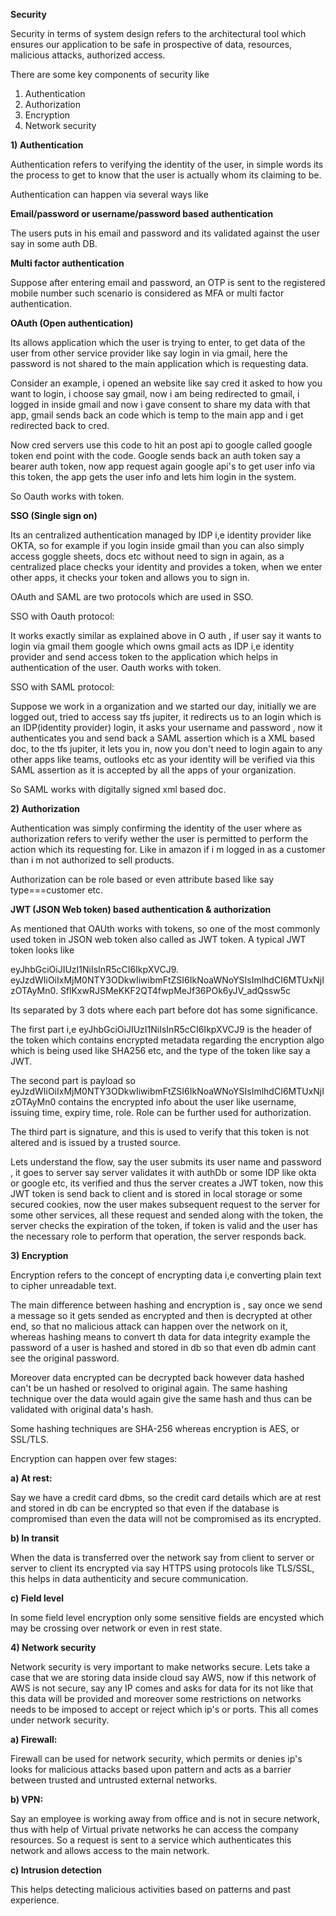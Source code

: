 **Security**

Security in terms of system design refers to the architectural tool which ensures our application to be safe
in prospective of data, resources, malicious attacks, authorized access.

There are some key components of security like

1) Authentication
2) Authorization
3) Encryption
4) Network security


**1) Authentication**

Authentication refers to verifying the identity of the user, in simple words its the process to get to know
that the user is actually whom its claiming to be.

Authentication can happen via several ways like

**Email/password or username/password based authentication**

The users puts in his email and password and its validated against the user say in some auth DB.

**Multi factor authentication**

Suppose after entering email and password, an OTP is sent to the registered mobile
number such scenario is considered as MFA or multi factor authentication.

**OAuth (Open authentication)**

Its allows application which the user is trying to enter, to get data of the user
from other service provider like say login in via gmail, here the password is not shared to the main application 
which is requesting data.

Consider an example, i opened an website like say cred it asked to how you want to login, i choose say gmail, now i am being redirected to gmail, i logged in inside gmail and now i gave consent to share my data with that app, gmail sends back an code
which is temp to the main app and i get redirected back to cred.

Now cred servers use this code to hit an post api to google called google token end point with the code.
Google sends back an auth token say a bearer auth token, now app request again google api's to get user info
via this token, the app gets the user info and lets him login in the system.

So Oauth works with token.

**SSO (Single sign on)**

Its an centralized authentication managed by IDP i,e identity provider like OKTA, so for example if you login inside gmail than you can
also simply access goggle sheets, docs etc without need to sign in again, as a centralized place checks your
identity and provides a token, when we enter other apps, it checks your token and allows you to sign in.

OAuth and SAML are two protocols which are used in SSO.


SSO with Oauth protocol:

It works exactly similar as explained above in O auth , if user say it wants to login via gmail them google which owns 
gmail acts as IDP i,e identity provider and send access token to the application which helps in authentication of the user.
Oauth works with token.


SSO with SAML protocol:

Suppose we work in a organization and we started our day, initially we are logged out, tried to access say tfs jupiter, 
it redirects us to an login which is an IDP(identity provider) login, it asks your username and password , now it authenticates 
you and send back a SAML assertion which is a XML based doc, to the tfs jupiter, it lets you in, now you don't need to
login again to any other apps like teams, outlooks etc as your identity will be verified via this SAML assertion as it is 
accepted by all the apps of your organization.  

So SAML works with digitally signed xml based doc.

**2) Authorization**

Authentication was simply confirming the identity of the user where as authorization refers to verify wether the user
is permitted to perform the action which its requesting for. Like in amazon if i m logged in as a customer than i m not
authorized to sell products.

Authorization can be role based or even attribute based like say type===customer etc.


**JWT (JSON Web token) based authentication & authorization**

As mentioned that OAUth works with tokens, so one of the most commonly used token in JSON web token also called as JWT token.
A typical JWT token looks like

eyJhbGciOiJIUzI1NiIsInR5cCI6IkpXVCJ9. 
eyJzdWIiOiIxMjM0NTY3ODkwIiwibmFtZSI6IkNoaWNoYSIsImlhdCI6MTUxNjIzOTAyMn0. 
SflKxwRJSMeKKF2QT4fwpMeJf36POk6yJV_adQssw5c

Its separated by 3 dots where each part before dot has some significance.

The first part i,e eyJhbGciOiJIUzI1NiIsInR5cCI6IkpXVCJ9 is the header of the token which contains encrypted metadata regarding
the encryption algo which is being used like SHA256 etc, and the type of the token like say a JWT.

The second part is payload so eyJzdWIiOiIxMjM0NTY3ODkwIiwibmFtZSI6IkNoaWNoYSIsImlhdCI6MTUxNjIzOTAyMn0 contains the encrypted
info about the user like username, issuing time, expiry time, role.  Role can be further used for authorization.

The third part is signature, and this is used to verify that this token is not altered and is issued by a trusted source.


Lets understand the flow, say the user submits its user name and password , it goes to server say server validates it with
authDb or some IDP like okta or google etc,
its verified and thus the server creates a JWT token,  now this JWT token is send back to client and is stored
in local storage or some secured cookies, now the user makes subsequent request to the server for some other services,
all these request and sended along with the token, the server checks the expiration of the token, if token is valid and 
the user has the necessary role to perform that operation, the server responds back. 


**3) Encryption**

Encryption refers to the concept of encrypting data i,e converting plain text to cipher unreadable text.

The main difference between hashing and encryption is , say once we send a message so it gets sended as encrypted and then is decrypted
at other end, so that no malicious attack can happen over the network on it, whereas hashing means to convert th data for data integrity
example the password of a user is hashed and stored in db so that even db admin cant see the original password.

Moreover data encrypted can be decrypted back however data hashed can't be un hashed or resolved to original again. The same hashing
technique over the data would again give the same hash and thus can be validated with original data's hash.

Some hashing techniques are SHA-256 whereas encryption is AES, or SSL/TLS.

Encryption can happen over few stages:

**a) At rest:** 

Say we have a credit card dbms, so the credit card details which are at rest and stored in db can be encrypted so that even if the
database is compromised than even the data will not be compromised as its encrypted.

**b) In transit**

When the data is transferred over the network say from client to server or server to client its encrypted via say HTTPS using protocols
like TLS/SSL, this helps in data authenticity and secure communication.

**c) Field level**

In some field level encryption only some sensitive fields are encysted which may be crossing over network or even in rest state.



**4) Network security**

Network security is very important to make networks secure. Lets take a case that we are storing data inside cloud say AWS, now
if this network of AWS is not secure, say any IP comes and asks for data for its not like that this data will be provided and
moreover some restrictions on networks needs to be imposed to accept or reject which ip's or ports. This all comes under network
security.

**a) Firewall:**

Firewall can be used for network security, which permits or denies ip's looks for malicious attacks based upon pattern and acts
as a barrier between trusted and untrusted external networks.

**b) VPN:**

Say an employee is working away from office and is not in secure network, thus with help of Virtual private networks he
can access the company resources. So a request is sent to a service which authenticates this network and allows access to the main
network.

**c) Intrusion detection**

This helps detecting malicious activities based on patterns and past experience.